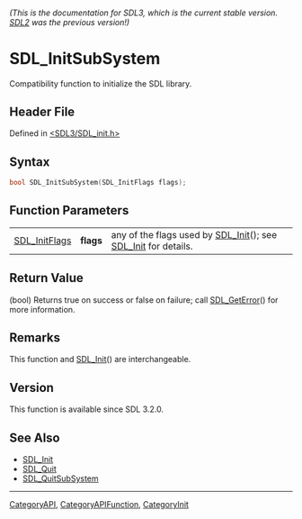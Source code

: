 ###### (This is the documentation for SDL3, which is the current stable version. [SDL2](https://wiki.libsdl.org/SDL2/) was the previous version!)
# SDL_InitSubSystem

Compatibility function to initialize the SDL library.

## Header File

Defined in [<SDL3/SDL_init.h>](https://github.com/libsdl-org/SDL/blob/main/include/SDL3/SDL_init.h)

## Syntax

```c
bool SDL_InitSubSystem(SDL_InitFlags flags);
```

## Function Parameters

|                                |           |                                                                                        |
| ------------------------------ | --------- | -------------------------------------------------------------------------------------- |
| [SDL_InitFlags](SDL_InitFlags) | **flags** | any of the flags used by [SDL_Init](SDL_Init)(); see [SDL_Init](SDL_Init) for details. |

## Return Value

(bool) Returns true on success or false on failure; call
[SDL_GetError](SDL_GetError)() for more information.

## Remarks

This function and [SDL_Init](SDL_Init)() are interchangeable.

## Version

This function is available since SDL 3.2.0.

## See Also

- [SDL_Init](SDL_Init)
- [SDL_Quit](SDL_Quit)
- [SDL_QuitSubSystem](SDL_QuitSubSystem)

----
[CategoryAPI](CategoryAPI), [CategoryAPIFunction](CategoryAPIFunction), [CategoryInit](CategoryInit)

